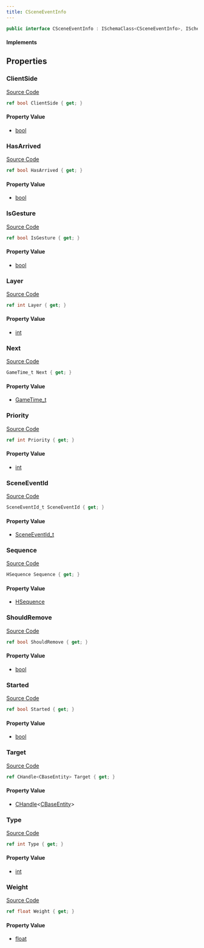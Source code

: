```yaml
---
title: CSceneEventInfo
---
```


```csharp
public interface CSceneEventInfo : ISchemaClass<CSceneEventInfo>, ISchemaField, ISchemaClass, INativeHandle
```

#### Implements

## Properties

### ClientSide

[Source Code](https://github.com/swiftly-solution/swiftlys2/blob/main/managed/src/SwiftlyS2.Generated/Schemas/Interfaces/CSceneEventInfo.cs#L39)

```csharp
ref bool ClientSide { get; }
```

#### Property Value

- [bool](https://learn.microsoft.com/dotnet/api/system.boolean)

### HasArrived

[Source Code](https://github.com/swiftly-solution/swiftlys2/blob/main/managed/src/SwiftlyS2.Generated/Schemas/Interfaces/CSceneEventInfo.cs#L25)

```csharp
ref bool HasArrived { get; }
```

#### Property Value

- [bool](https://learn.microsoft.com/dotnet/api/system.boolean)

### IsGesture

[Source Code](https://github.com/swiftly-solution/swiftlys2/blob/main/managed/src/SwiftlyS2.Generated/Schemas/Interfaces/CSceneEventInfo.cs#L31)

```csharp
ref bool IsGesture { get; }
```

#### Property Value

- [bool](https://learn.microsoft.com/dotnet/api/system.boolean)

### Layer

[Source Code](https://github.com/swiftly-solution/swiftlys2/blob/main/managed/src/SwiftlyS2.Generated/Schemas/Interfaces/CSceneEventInfo.cs#L17)

```csharp
ref int Layer { get; }
```

#### Property Value

- [int](https://learn.microsoft.com/dotnet/api/system.int32)

### Next

[Source Code](https://github.com/swiftly-solution/swiftlys2/blob/main/managed/src/SwiftlyS2.Generated/Schemas/Interfaces/CSceneEventInfo.cs#L29)

```csharp
GameTime_t Next { get; }
```

#### Property Value

- [GameTime_t](/docs/api/shared/schemadefinitions/gametime_t)

### Priority

[Source Code](https://github.com/swiftly-solution/swiftlys2/blob/main/managed/src/SwiftlyS2.Generated/Schemas/Interfaces/CSceneEventInfo.cs#L19)

```csharp
ref int Priority { get; }
```

#### Property Value

- [int](https://learn.microsoft.com/dotnet/api/system.int32)

### SceneEventId

[Source Code](https://github.com/swiftly-solution/swiftlys2/blob/main/managed/src/SwiftlyS2.Generated/Schemas/Interfaces/CSceneEventInfo.cs#L37)

```csharp
SceneEventId_t SceneEventId { get; }
```

#### Property Value

- [SceneEventId_t](/docs/api/shared/schemadefinitions/sceneeventid_t)

### Sequence

[Source Code](https://github.com/swiftly-solution/swiftlys2/blob/main/managed/src/SwiftlyS2.Generated/Schemas/Interfaces/CSceneEventInfo.cs#L21)

```csharp
HSequence Sequence { get; }
```

#### Property Value

- [HSequence](/docs/api/shared/schemadefinitions/hsequence)

### ShouldRemove

[Source Code](https://github.com/swiftly-solution/swiftlys2/blob/main/managed/src/SwiftlyS2.Generated/Schemas/Interfaces/CSceneEventInfo.cs#L33)

```csharp
ref bool ShouldRemove { get; }
```

#### Property Value

- [bool](https://learn.microsoft.com/dotnet/api/system.boolean)

### Started

[Source Code](https://github.com/swiftly-solution/swiftlys2/blob/main/managed/src/SwiftlyS2.Generated/Schemas/Interfaces/CSceneEventInfo.cs#L41)

```csharp
ref bool Started { get; }
```

#### Property Value

- [bool](https://learn.microsoft.com/dotnet/api/system.boolean)

### Target

[Source Code](https://github.com/swiftly-solution/swiftlys2/blob/main/managed/src/SwiftlyS2.Generated/Schemas/Interfaces/CSceneEventInfo.cs#L35)

```csharp
ref CHandle<CBaseEntity> Target { get; }
```

#### Property Value

- [CHandle](/docs/api/shared/natives/chandle-1)<[CBaseEntity](/docs/api/shared/schemadefinitions/cbaseentity)>

### Type

[Source Code](https://github.com/swiftly-solution/swiftlys2/blob/main/managed/src/SwiftlyS2.Generated/Schemas/Interfaces/CSceneEventInfo.cs#L27)

```csharp
ref int Type { get; }
```

#### Property Value

- [int](https://learn.microsoft.com/dotnet/api/system.int32)

### Weight

[Source Code](https://github.com/swiftly-solution/swiftlys2/blob/main/managed/src/SwiftlyS2.Generated/Schemas/Interfaces/CSceneEventInfo.cs#L23)

```csharp
ref float Weight { get; }
```

#### Property Value

- [float](https://learn.microsoft.com/dotnet/api/system.single)

